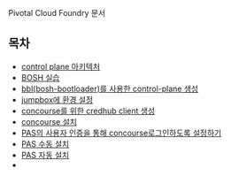 

Pivotal Cloud Foundry 문서

## 목차
- [control plane 아키텍처](control-plane.md) 
- [BOSH 실습](http://bosh-docs.cfapps.io/do/overview/)
- [bbl(bosh-bootloader)를 사용한 control-plane 생성](bbl.md)
- [jumpbox에 환경 설정](setup-bbl-sandbox.md)
- [concourse를 위한 credhub client 생성](credhub.md)
- [concourse 설치](concourse.md)
- [PAS의 사용자 인증을 통해 concourse로그인하도록 설정하기](concourse_with_cf_auth.md)
- [PAS 수동 설치](install-pas-on-aws.md)
- [PAS 자동 설치](install-pas-on-aws-automation.md)
- 

